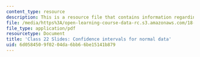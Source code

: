 ```yaml
---
content_type: resource
description: This is a resource file that contains information regarding class 22.
file: /media/https%3A/open-learning-course-data-rc.s3.amazonaws.com/18-05-introduction-to-probability-and-statistics-spring-2014/6d0584509f0204da6bb66be15141b879_MIT18_05S14_class22-slde-a.pdf
file_type: application/pdf
resourcetype: Document
title: 'Class 22 Slides: Confidence intervals for normal data'
uid: 6d058450-9f02-04da-6bb6-6be15141b879
---
```

